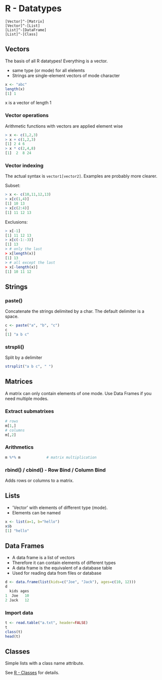 # R - Datatypes


```yuml
[Vector]^-[Matrix]
[Vector]^-[List]
[List]^-[DataFrame]
[List]^-[Class]
```



## Vectors

The basis of all R datatypes! Everything is a vector.


- same type (or mode) for all elelemts
- Strings are single-element vectors of mode character

```R
x <- "abc"
length(x)
[1] 1
```
x is a vector of length 1


### Vector operations

Arithmetic functions with vectors are applied element wise


```R
> x <- c(1,2,3)
> x + c(1,2,3)
[1] 2 4 6
> x * c(2,4,8)
[1]  2  8 24

```


### Vector indexing

The actual syntax is ``vector1[vector2]``. Examples are probably more clearer.

Subset:

```R
> x <- c(10,11,12,13)
> x[c(1,4)]
[1] 10 13
> x[c(2:4)]
[1] 11 12 13
```


Exclusions:
```R
> x[-1]
[1] 11 12 13
> x[c(-1:-3)]
[1] 13
> # only the last
> x[length(x)]
[1] 13
> # all except the last
> x[-length(x)]
[1] 10 11 12

```



## Strings


### paste()

Concatenate the strings delimited by a char. The default delimiter is a space.

```R
c <- paste("a", "b", "c")
c
[1] "a b c"
```


### strspli()

Split by a delimiter

```R
strsplit("a b c", " ")
```



## Matrices

A matrix can only contain elements of one mode. Use Data Frames if you need multiple modes.


### Extract submatrixes

```R
# rows
m[1,]
# columns
m[,2]
```


### Arithmetics

```R
m %*% m            # matrix multiplication
```


### rbind() / cbind() - Row Bind / Column Bind

Adds rows or columns to a matrix. 



## Lists

- 'Vector' with elements of different type (mode).
- Elements can be named

```R
x <- list(a=1, b="hello")
x$b
[1] "hello"
```



## Data Frames

- A data frame is a list of vectors
- Therefore it can contain elements of different types
- A data frame is the equivalent of a database table
- Used for reading data from files or database


```R
d <- data.frame(list(kids=c("Joe", "Jack"), ages=c(10, 12)))
d
  kids ages
1  Joe   10
2 Jack   12
```


### Import data

```R
t <- read.table("a.txt", header=FALSE)
t
class(t)
head(t)
```



## Classes

Simple lists with a class name attribute.

See [R - Classes](R_Classes.md) for details.
